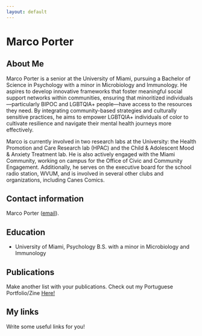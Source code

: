 ```yaml
---
layout: default
---
```


# Marco Porter

## About Me

Marco Porter is a senior at the University of Miami, pursuing a Bachelor of Science in Psychology with a minor in Microbiology and Immunology. He aspires to develop innovative frameworks that foster meaningful social support networks within communities, ensuring that minoritized individuals—particularly BIPOC and LGBTQIA+ people—have access to the resources they need. By integrating community-based strategies and culturally sensitive practices, he aims to empower LGBTQIA+ individuals of color to cultivate resilience and navigate their mental health journeys more effectively. 

Marco is currently involved in two research labs at the University: the Health Promotion and Care Research lab (HPAC) and the Child & Adolescent Mood & Anxiety Treatment lab. He is also actively engaged with the Miami Community, working on campus for the Office of Civic and Community Engagement. Additionally, he serves on the executive board for the school radio station, WVUM, and is involved in several other clubs and organizations, including Canes Comics. 

## Contact information
Marco Porter ([email](marcoporter178@gmail.com)).

## Education 

- University of Miami, Psychology B.S. with a minor in Microbiology and Immunology
  
## Publications 

Make another list with your publications. Check out my Portuguese Portfolio/Zine [Here!](https://docs.google.com/presentation/d/1Jz360Te2JTNzx8atYD5-eZ1eRicWYs0bpMJaJFSp-Ec/edit?usp=sharing)

## My links 

Write some useful links for you! 
